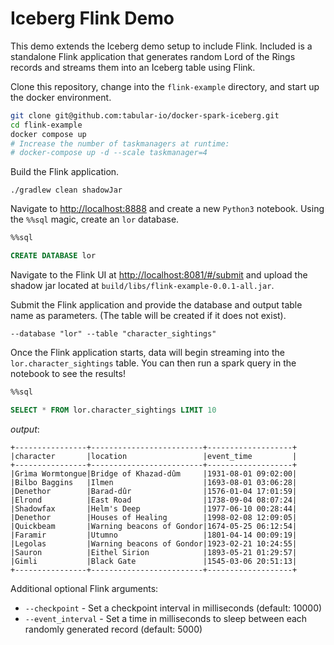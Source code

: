 <!--
 Licensed to the Apache Software Foundation (ASF) under one
 or more contributor license agreements.  See the NOTICE file
 distributed with this work for additional information
 regarding copyright ownership.  The ASF licenses this file
 to you under the Apache License, Version 2.0 (the
 "License"); you may not use this file except in compliance
 with the License.  You may obtain a copy of the License at

   http://www.apache.org/licenses/LICENSE-2.0

 Unless required by applicable law or agreed to in writing,
 software distributed under the License is distributed on an
 "AS IS" BASIS, WITHOUT WARRANTIES OR CONDITIONS OF ANY
 KIND, either express or implied.  See the License for the
 specific language governing permissions and limitations
 under the License.
-->

# Iceberg Flink Demo

This demo extends the Iceberg demo setup to include Flink. Included is a standalone Flink application that generates random Lord of the Rings
records and streams them into an Iceberg table using Flink.

Clone this repository, change into the `flink-example` directory, and start up the docker environment.
```sh
git clone git@github.com:tabular-io/docker-spark-iceberg.git
cd flink-example
docker compose up
# Increase the number of taskmanagers at runtime:
# docker-compose up -d --scale taskmanager=4
```

Build the Flink application.
```
./gradlew clean shadowJar
```

Navigate to [http://localhost:8888](http://localhost:8888) and create a new `Python3` notebook. Using the `%%sql` magic, create an `lor` database.
```sql
%%sql

CREATE DATABASE lor
```

Navigate to the Flink UI at [http://localhost:8081/#/submit](http://localhost:8081/#/submit) and upload the shadow jar located at `build/libs/flink-example-0.0.1-all.jar`.

Submit the Flink application and provide the database and output table name as parameters. (The table will be created if it does not exist).
```
--database "lor" --table "character_sightings"
```

Once the Flink application starts, data will begin streaming into the `lor.character_sightings` table. You can then run a spark query in the notebook to see the results!
```sql
%%sql

SELECT * FROM lor.character_sightings LIMIT 10
```
*output*:
```
+----------------+-------------------------+-------------------+
|character       |location                 |event_time         |
+----------------+-------------------------+-------------------+
|Grìma Wormtongue|Bridge of Khazad-dûm     |1931-08-01 09:02:00|
|Bilbo Baggins   |Ilmen                    |1693-08-01 03:06:28|
|Denethor        |Barad-dûr                |1576-01-04 17:01:59|
|Elrond          |East Road                |1738-09-04 08:07:24|
|Shadowfax       |Helm's Deep              |1977-06-10 00:28:44|
|Denethor        |Houses of Healing        |1998-02-08 12:09:05|
|Quickbeam       |Warning beacons of Gondor|1674-05-25 06:12:54|
|Faramir         |Utumno                   |1801-04-14 00:09:19|
|Legolas         |Warning beacons of Gondor|1923-02-21 10:24:55|
|Sauron          |Eithel Sirion            |1893-05-21 01:29:57|
|Gimli           |Black Gate               |1545-03-06 20:51:13|
+----------------+-------------------------+-------------------+
```

Additional optional Flink arguments:
- `--checkpoint` - Set a checkpoint interval in milliseconds (default: 10000)
- `--event_interval` -  Set a time in milliseconds to sleep between each randomly generated record (default: 5000)
